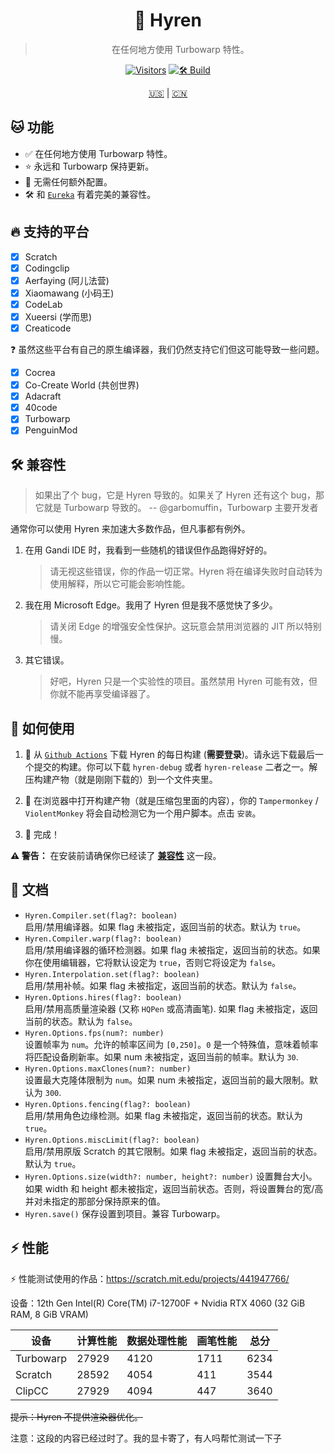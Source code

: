<div align="center">

# 👾 Hyren

> 在任何地方使用 Turbowarp 特性。

[![Visitors](https://hits.dwyl.com/FurryR/hyren.svg?style=flat-square)](http://github.com/FurryR/hyren)
[![🛠️ Build](https://github.com/FurryR/hyren/actions/workflows/ci.yaml/badge.svg)](https://github.com/FurryR/hyren/actions/workflows/ci.yaml)

[🇺🇸](./README.md) | [🇨🇳](./README-zh_CN.md)

</div align="center">

## 🐱 功能

- ✅ 在任何地方使用 Turbowarp 特性。
- ⭐ 永远和 Turbowarp 保持更新。
- 🤖 无需任何额外配置。
- 🛠️ 和 [`Eureka`](https://github.com/EurekaScratch/eureka-loader) 有着完美的兼容性。

## 🔥 支持的平台

- [x] Scratch
- [x] Codingclip
- [x] Aerfaying (阿儿法营)
- [x] Xiaomawang (小码王)
- [x] CodeLab
- [x] Xueersi (学而思)
- [x] Creaticode

❓ 虽然这些平台有自己的原生编译器，我们仍然支持它们但这可能导致一些问题。

- [x] Cocrea
- [x] Co-Create World (共创世界)
- [x] Adacraft
- [x] 40code
- [x] Turbowarp
- [x] PenguinMod

## 🛠️ 兼容性

> 如果出了个 bug，它是 Hyren 导致的。如果关了 Hyren 还有这个 bug，那它就是 Turbowarp 导致的。 -- @garbomuffin，Turbowarp 主要开发者

通常你可以使用 Hyren 来加速大多数作品，但凡事都有例外。

1. 在用 Gandi IDE 时，我看到一些随机的错误但作品跑得好好的。
   > 请无视这些错误，你的作品一切正常。Hyren 将在编译失败时自动转为使用解释，所以它可能会影响性能。
2. 我在用 Microsoft Edge。我用了 Hyren 但是我不感觉快了多少。
   > 请关闭 Edge 的增强安全性保护。这玩意会禁用浏览器的 JIT 所以特别慢。
3. 其它错误。
   > 好吧，Hyren 只是一个实验性的项目。虽然禁用 Hyren 可能有效，但你就不能再享受编译器了。

## 🤔 如何使用

1. 🔽 从 [`Github Actions`](https://github.com/FurryR/hyren/actions/workflows/ci.yaml) 下载 Hyren 的每日构建 (**需要登录**)。请永远下载最后一个提交的构建。你可以下载 `hyren-debug` 或者 `hyren-release` 二者之一。解压构建产物（就是刚刚下载的）到一个文件夹里。

2. 🐺 在浏览器中打开构建产物（就是压缩包里面的内容），你的 `Tampermonkey` / `ViolentMonkey` 将会自动检测它为一个用户脚本。点击 `安装`。

3. 🎉 完成！

**⚠️ 警告：** 在安装前请确保你已经读了 [**兼容性**](#🛠️-兼容性) 这一段。

## 📄 文档

- `Hyren.Compiler.set(flag?: boolean)`  
  启用/禁用编译器。如果 flag 未被指定，返回当前的状态。默认为 `true`。
- `Hyren.Compiler.warp(flag?: boolean)`  
  启用/禁用编译器的循环检测器。如果 flag 未被指定，返回当前的状态。如果你在使用编辑器，它将默认设定为 `true`，否则它将设定为 `false`。
- `Hyren.Interpolation.set(flag?: boolean)`  
  启用/禁用补帧。如果 flag 未被指定，返回当前的状态。默认为 `false`。
- `Hyren.Options.hires(flag?: boolean)`  
  启用/禁用高质量渲染器 (又称 `HQPen` 或高清画笔). 如果 flag 未被指定，返回当前的状态。默认为 `false`。
- `Hyren.Options.fps(num?: number)`  
  设置帧率为 `num`。允许的帧率区间为 `[0,250]`。`0` 是一个特殊值，意味着帧率将匹配设备刷新率。如果 num 未被指定，返回当前的帧率。默认为 `30`.
- `Hyren.Options.maxClones(num?: number)`  
  设置最大克隆体限制为 `num`。如果 num 未被指定，返回当前的最大限制。默认为 `300`.
- `Hyren.Options.fencing(flag?: boolean)`  
  启用/禁用角色边缘检测。如果 flag 未被指定，返回当前的状态。默认为 `true`。
- `Hyren.Options.miscLimit(flag?: boolean)`  
  启用/禁用原版 Scratch 的其它限制。如果 flag 未被指定，返回当前的状态。默认为 `true`。
- `Hyren.Options.size(width?: number, height?: number)`
  设置舞台大小。如果 width 和 height 都未被指定，返回当前状态。否则，将设置舞台的宽/高并对未指定的那部分保持原来的值。
- `Hyren.save()`
  保存设置到项目。兼容 Turbowarp。

## ⚡ 性能

⚡ 性能测试使用的作品：https://scratch.mit.edu/projects/441947766/

设备：12th Gen Intel(R) Core(TM) i7-12700F + Nvidia RTX 4060 (32 GiB RAM, 8 GiB VRAM)

| 设备      | 计算性能 | 数据处理性能 | 画笔性能 | 总分 |
| --------- | -------- | ------------ | -------- | ---- |
| Turbowarp | 27929    | 4120         | 1711     | 6234 |
| Scratch   | 28592    | 4054         | 411      | 3544 |
| ClipCC    | 27929    | 4094         | 447      | 3640 |

~~提示：Hyren 不提供渲染器优化。~~

注意：这段的内容已经过时了。我的显卡寄了，有人吗帮忙测试一下子

